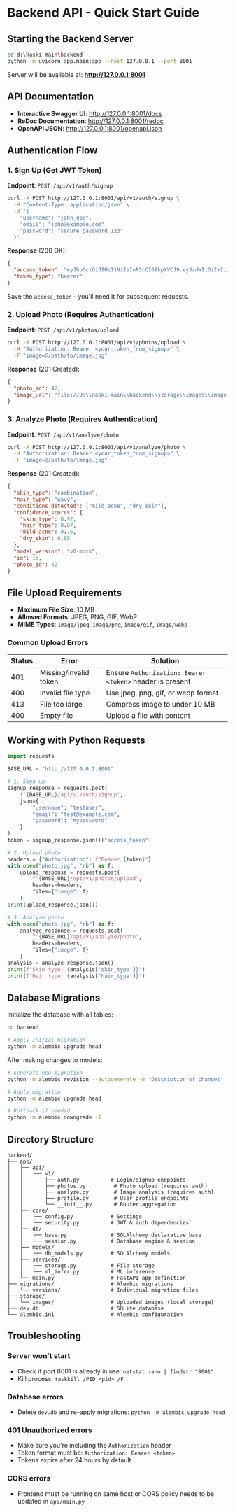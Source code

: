 # Backend API - Quick Start Guide

## Starting the Backend Server

```bash
cd d:\Haski-main\backend
python -m uvicorn app.main:app --host 127.0.0.1 --port 8001
```

Server will be available at: **http://127.0.0.1:8001**

## API Documentation

- **Interactive Swagger UI**: http://127.0.0.1:8001/docs
- **ReDoc Documentation**: http://127.0.0.1:8001/redoc
- **OpenAPI JSON**: http://127.0.0.1:8001/openapi.json

## Authentication Flow

### 1. Sign Up (Get JWT Token)

**Endpoint**: `POST /api/v1/auth/signup`

```bash
curl -X POST http://127.0.0.1:8001/api/v1/auth/signup \
  -H "Content-Type: application/json" \
  -d '{
    "username": "john_doe",
    "email": "john@example.com",
    "password": "secure_password_123"
  }'
```

**Response** (200 OK):

```json
{
  "access_token": "eyJhbGciOiJIUzI1NiIsInR5cCI6IkpXVCJ9.eyJzdWIiOiIxIiwiZXhwIjoxNzI5NzYxMjAwfQ.xxx",
  "token_type": "bearer"
}
```

Save the `access_token` - you'll need it for subsequent requests.

### 2. Upload Photo (Requires Authentication)

**Endpoint**: `POST /api/v1/photos/upload`

```bash
curl -X POST http://127.0.0.1:8001/api/v1/photos/upload \
  -H "Authorization: Bearer <your_token_from_signup>" \
  -F "image=@/path/to/image.jpg"
```

**Response** (201 Created):

```json
{
  "photo_id": 42,
  "image_url": "file://D:\\Haski-main\\backend\\storage\\images\\image.jpg"
}
```

### 3. Analyze Photo (Requires Authentication)

**Endpoint**: `POST /api/v1/analyze/photo`

```bash
curl -X POST http://127.0.0.1:8001/api/v1/analyze/photo \
  -H "Authorization: Bearer <your_token_from_signup>" \
  -F "image=@/path/to/image.jpg"
```

**Response** (201 Created):

```json
{
  "skin_type": "combination",
  "hair_type": "wavy",
  "conditions_detected": ["mild_acne", "dry_skin"],
  "confidence_scores": {
    "skin_type": 0.92,
    "hair_type": 0.87,
    "mild_acne": 0.76,
    "dry_skin": 0.65
  },
  "model_version": "v0-mock",
  "id": 15,
  "photo_id": 42
}
```

## File Upload Requirements

- **Maximum File Size**: 10 MB
- **Allowed Formats**: JPEG, PNG, GIF, WebP
- **MIME Types**: `image/jpeg`, `image/png`, `image/gif`, `image/webp`

### Common Upload Errors

| Status | Error                 | Solution                                                 |
| ------ | --------------------- | -------------------------------------------------------- |
| 401    | Missing/invalid token | Ensure `Authorization: Bearer <token>` header is present |
| 400    | Invalid file type     | Use jpeg, png, gif, or webp format                       |
| 413    | File too large        | Compress image to under 10 MB                            |
| 400    | Empty file            | Upload a file with content                               |

## Working with Python Requests

```python
import requests

BASE_URL = "http://127.0.0.1:8001"

# 1. Sign up
signup_response = requests.post(
    f"{BASE_URL}/api/v1/auth/signup",
    json={
        "username": "testuser",
        "email": "test@example.com",
        "password": "mypassword"
    }
)
token = signup_response.json()["access_token"]

# 2. Upload photo
headers = {"Authorization": f"Bearer {token}"}
with open("photo.jpg", "rb") as f:
    upload_response = requests.post(
        f"{BASE_URL}/api/v1/photos/upload",
        headers=headers,
        files={"image": f}
    )
print(upload_response.json())

# 3. Analyze photo
with open("photo.jpg", "rb") as f:
    analyze_response = requests.post(
        f"{BASE_URL}/api/v1/analyze/photo",
        headers=headers,
        files={"image": f}
    )
analysis = analyze_response.json()
print(f"Skin type: {analysis['skin_type']}")
print(f"Hair type: {analysis['hair_type']}")
```

## Database Migrations

Initialize the database with all tables:

```bash
cd backend

# Apply initial migration
python -m alembic upgrade head
```

After making changes to models:

```bash
# Generate new migration
python -m alembic revision --autogenerate -m "Description of changes"

# Apply migration
python -m alembic upgrade head

# Rollback if needed
python -m alembic downgrade -1
```

## Directory Structure

```
backend/
├── app/
│   ├── api/
│   │   └── v1/
│   │       ├── auth.py          # Login/signup endpoints
│   │       ├── photos.py         # Photo upload (requires auth)
│   │       ├── analyze.py        # Image analysis (requires auth)
│   │       ├── profile.py        # User profile endpoints
│   │       └── __init__.py       # Router aggregation
│   ├── core/
│   │   ├── config.py            # Settings
│   │   └── security.py          # JWT & auth dependencies
│   ├── db/
│   │   ├── base.py              # SQLAlchemy declarative base
│   │   └── session.py           # Database engine & session
│   ├── models/
│   │   └── db_models.py         # SQLAlchemy models
│   ├── services/
│   │   ├── storage.py           # File storage
│   │   └── ml_infer.py          # ML inference
│   └── main.py                  # FastAPI app definition
├── migrations/                  # Alembic migrations
│   └── versions/                # Individual migration files
├── storage/
│   └── images/                  # Uploaded images (local storage)
├── dev.db                       # SQLite database
└── alembic.ini                  # Alembic configuration
```

## Troubleshooting

### Server won't start

- Check if port 8001 is already in use: `netstat -ano | findstr "8001"`
- Kill process: `taskkill /PID <pid> /F`

### Database errors

- Delete `dev.db` and re-apply migrations: `python -m alembic upgrade head`

### 401 Unauthorized errors

- Make sure you're including the `Authorization` header
- Token format must be: `Authorization: Bearer <token>`
- Tokens expire after 24 hours by default

### CORS errors

- Frontend must be running on same host or CORS policy needs to be updated in `app/main.py`
